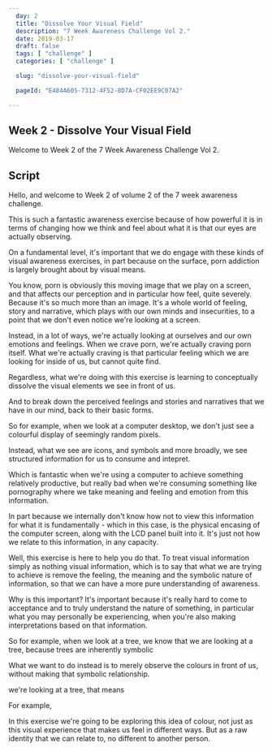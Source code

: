 ```yaml
---
  day: 2
  title: "Dissolve Your Visual Field"
  description: "7 Week Awareness Challenge Vol 2."
  date: 2019-03-17
  draft: false
  tags: [ "challenge" ]
  categories: [ "challenge" ]

  slug: "dissolve-your-visual-field"

  pageId: "E484A605-7312-4F52-8D7A-CF02EE9C07A2"

---
```



## Week 2 - Dissolve Your Visual Field

Welcome to Week 2 of the 7 Week Awareness Challenge Vol 2.


## Script

Hello, and welcome to Week 2 of volume 2 of the 7 week awareness challenge.

<!-- CONTEXT - TREAT VISUAL INFORMATION AS VISUAL INFORMATION-->

This is such a fantastic awareness exercise because of how powerful it is in terms of changing how we think and feel about what it is that our eyes are actually observing.

On a fundamental level, it's important that we do engage with these kinds of visual awareness exercises, in part because on the surface, porn addiction is largely brought about by visual means. 

You know, porn is obviously this moving image that we play on a screen, and that affects our perception and in particular how feel, quite severely. Because it's so much more than an image. It's a whole world of feeling, story and narrative, which plays with our own minds and insecurities, to a point that we don't even notice we're looking at a screen.

Instead, in a lot of ways, we're actually looking at ourselves and our own emotions and feelings. When we crave porn, we're actually craving porn itself. What we're actually craving is that particular feeling which we are looking for inside of us, but cannot quite find. 

Regardless, what we're doing with this exercise is learning to conceptually dissolve the visual elements we see in front of us. 

And to break down the perceived feelings and stories and narratives that we have in our mind, back to their basic forms.

So for example, when we look at a computer desktop, we don't just see a colourful display of seemingly random pixels.

Instead, what we see are icons, and symbols and more broadly, we see structured information for us to consume and intepret.

Which is fantastic when we're using a computer to achieve something relatively productive, but really bad when we're consuming something like pornography where we take meaning and feeling and emotion from this information.

In part because we internally don't know how not to view this information for what it is fundamentally - which in this case, is the physical encasing of the computer screen, along with the LCD panel built into it. It's just not how we relate to this information, in any capacity.

Well, this exercise is here to help you do that. To treat visual information simply as nothing visual information, which is to say that what we are trying to achieve is remove the feeling, the meaning and the symbolic nature of information, so that we can have a more pure understanding of awareness.

<!-- CONTEXT -->


Why is this important? It's important because it's really hard to come to acceptance and to truly understand the nature of something, in particular what you may personally be experiencing, when you're also making interpretations based on that information.

So for example, when we look at a tree, we know that we are looking at a tree, because trees are inherently symbolic 


What we want to do instead is to merely observe the colours in front of us, without making that symbolic relationship.

we're looking at a tree, that means 


For example, 



<!-- CONTEXT -->

In this exercise we're going to be exploring this idea of colour, not just as this visual experience that makes us feel in different ways. But as a raw identity that we can relate to, no different to another person. 
